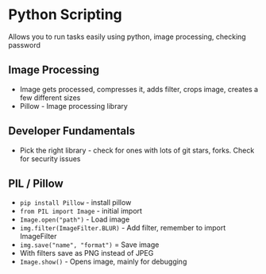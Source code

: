 # Python Scripting

Allows you to run tasks easily using python, image processing, checking password

## Image Processing

- Image gets processed, compresses it, adds filter, crops image, creates a few different sizes
- Pillow - Image processing library

## Developer Fundamentals

- Pick the right library - check for ones with lots of git stars, forks. Check for security issues

## PIL / Pillow

- `pip install Pillow` - install pillow
- `from PIL import Image` - initial import
- `Image.open("path")` - Load image
- `img.filter(ImageFilter.BLUR)` - Add filter, remember to import ImageFilter
- `img.save("name", "format")` = Save image
- With filters save as PNG instead of JPEG
- `Image.show()` - Opens image, mainly for debugging
